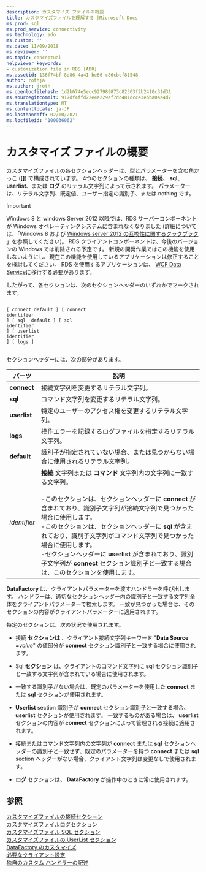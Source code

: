 ```yaml
---
description: カスタマイズ ファイルの概要
title: カスタマイズファイルを理解する |Microsoft Docs
ms.prod: sql
ms.prod_service: connectivity
ms.technology: ado
ms.custom: ''
ms.date: 11/09/2018
ms.reviewer: ''
ms.topic: conceptual
helpviewer_keywords:
- customization file in RDS [ADO]
ms.assetid: 136f74bf-8d86-4a41-be66-c86cbcf81548
author: rothja
ms.author: jroth
ms.openlocfilehash: 1d2b674e5ecc927989873c82303f2b2410c31d31
ms.sourcegitcommit: 917df4ffd22e4a229af7dc481dcce3ebba0aa4d7
ms.translationtype: MT
ms.contentlocale: ja-JP
ms.lasthandoff: 02/10/2021
ms.locfileid: "100036062"
---
```

# <a name="understanding-the-customization-file"></a>カスタマイズ ファイルの概要
カスタマイズファイルの各セクションヘッダーは、型とパラメーターを含む角かっこ (**[]**) で構成されています。 4つのセクションの種類は、 **接続**、 **sql**、 **userlist**、または **ログ** のリテラル文字列によって示されます。 パラメーターは、リテラル文字列、既定値、ユーザー指定の識別子、または nothing です。  
  
> [!IMPORTANT]
>  Windows 8 と windows Server 2012 以降では、RDS サーバーコンポーネントが Windows オペレーティングシステムに含まれなくなりました (詳細については、「Windows 8 および [Windows server 2012 の互換性に関するクックブック](https://www.microsoft.com/download/details.aspx?id=27416) 」を参照してください)。 RDS クライアントコンポーネントは、今後のバージョンの Windows では削除される予定です。 新規の開発作業ではこの機能を使用しないようにし、現在この機能を使用しているアプリケーションは修正することを検討してください。 RDS を使用するアプリケーションは、 [WCF Data Service](/dotnet/framework/wcf/)に移行する必要があります。  
  
 したがって、各セクションは、次のセクションヘッダーのいずれかでマークされます。  
  
```console
  
[ connect default ] [ connect    
identifier   
] [ sql  default ] [ sql    
identifier   
] [ userlist    
identifier   
] [ logs ]  
  
```  
  
 セクションヘッダーには、次の部分があります。  
  
|パーツ|説明|  
|----------|-----------------|  
|**connect**|接続文字列を変更するリテラル文字列。|  
|**sql**|コマンド文字列を変更するリテラル文字列。|  
|**userlist**|特定のユーザーのアクセス権を変更するリテラル文字列。|  
|**logs**|操作エラーを記録するログファイルを指定するリテラル文字列。|  
|**default**|識別子が指定されていない場合、または見つからない場合に使用されるリテラル文字列。|  
|*identifier*|**接続** 文字列または **コマンド** 文字列内の文字列に一致する文字列。<br /><br /> -このセクションは、セクションヘッダーに **connect** が含まれており、識別子文字列が接続文字列で見つかった場合に使用します。<br />-このセクションは、セクションヘッダーに **sql** が含まれており、識別子文字列がコマンド文字列で見つかった場合に使用します。<br />-セクションヘッダーに **userlist** が含まれており、識別子文字列が **connect** セクション識別子と一致する場合は、このセクションを使用します。|  
  
 **DataFactory** は、クライアントパラメーターを渡すハンドラーを呼び出します。 ハンドラーは、適切なセクションヘッダー内の識別子と一致する文字列全体をクライアントパラメーターで検索します。 一致が見つかった場合は、そのセクションの内容がクライアントパラメーターに適用されます。  
  
 特定のセクションは、次の状況で使用されます。  
  
-   接続 **セクションは** 、クライアント接続文字列キーワード "**Data Source =**_value_" の値部分が **connect** セクション識別子と一致する場合に使用されます。 
  
-   Sql **セクション** は、クライアントのコマンド文字列に **sql** セクション識別子と一致する文字列が含まれている場合に使用されます。  
  
-   一致する識別子がない場合は、既定のパラメーターを使用した **connect** または **sql** セクションが使用されます。  
  
-   **Userlist** section 識別子が **connect** セクション識別子と一致する場合、 **userlist** セクションが使用されます。 一致するものがある場合は、 **userlist** セクションの内容が **connect** セクションによって管理される接続に適用されます。  
  
-   接続またはコマンド文字列内の文字列が **connect** または **sql** セクションヘッダーの識別子と一致せず、既定のパラメーターを持つ **connect** または **sql** section ヘッダーがない場合、クライアント文字列は変更なしで使用されます。  
  
-   **ログ** セクションは、 **DataFactory** が操作中のときに常に使用されます。  
  
## <a name="see-also"></a>参照  
 [カスタマイズファイルの接続セクション](./customization-file-connect-section.md)   
 [カスタマイズファイルログセクション](./customization-file-logs-section.md)   
 [カスタマイズファイル SQL セクション](./customization-file-sql-section.md)   
 [カスタマイズファイルの UserList セクション](./customization-file-userlist-section.md)   
 [DataFactory のカスタマイズ](./datafactory-customization.md)   
 [必要なクライアント設定](./required-client-settings.md)   
 [独自のカスタム ハンドラーの記述](./writing-your-own-customized-handler.md)